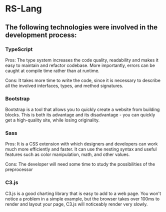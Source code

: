 # RS-Lang

## The following technologies were involved in the development process:

### TypeScript

Pros: The type system increases the code quality, readability and makes it easy to maintain and refactor codebase. More importantly, errors can be caught at compile time rather than at runtime.

Cons: It takes more time to write the code, since it is necessary to describe all the involved interfaces, types, and method signatures.

### Bootstrap

Bootstrap is a tool that allows you to quickly create a website from building blocks. This is both its advantage and its disadvantage - you can quickly get a high-quality site, while losing originality.

### Sass

Pros: It is a CSS extension with which designers and developers can work much more efficiently and faster. It can use the nesting syntax and useful features such as color manipulation, math, and other values.

Cons: The developer will need some time to study the possibilities of the preprocessor

### С3.js

C3.js is a good charting library that is easy to add to a web page. You won't notice a problem in a simple example, but the browser takes over 100ms to render and layout your page, C3.js will noticeably render very slowly.
